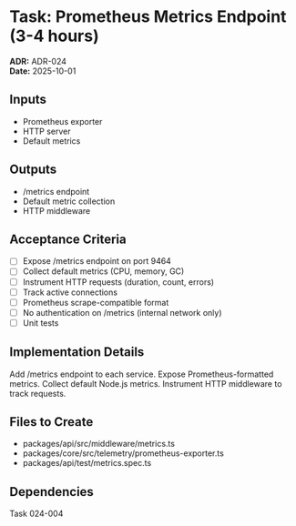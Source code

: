 # Task: Prometheus Metrics Endpoint (3-4 hours)
**ADR:** ADR-024  
**Date:** 2025-10-01

## Inputs
- Prometheus exporter
- HTTP server
- Default metrics

## Outputs
- /metrics endpoint
- Default metric collection
- HTTP middleware

## Acceptance Criteria
- [ ] Expose /metrics endpoint on port 9464
- [ ] Collect default metrics (CPU, memory, GC)
- [ ] Instrument HTTP requests (duration, count, errors)
- [ ] Track active connections
- [ ] Prometheus scrape-compatible format
- [ ] No authentication on /metrics (internal network only)
- [ ] Unit tests

## Implementation Details
Add /metrics endpoint to each service. Expose Prometheus-formatted metrics. Collect default Node.js metrics. Instrument HTTP middleware to track requests.

## Files to Create
- packages/api/src/middleware/metrics.ts
- packages/core/src/telemetry/prometheus-exporter.ts
- packages/api/test/metrics.spec.ts

## Dependencies
Task 024-004